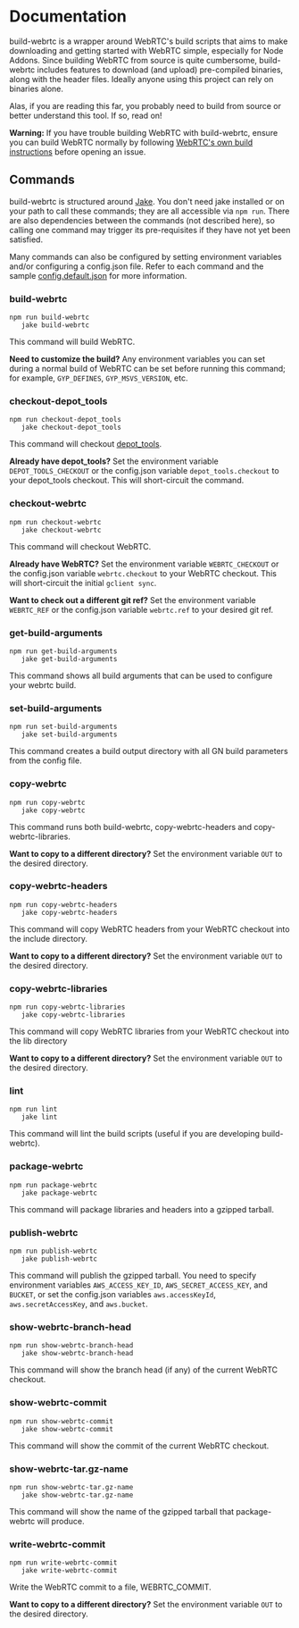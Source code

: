 Documentation
=============

build-webrtc is a wrapper around WebRTC's build scripts that aims to make
downloading and getting started with WebRTC simple, especially for Node Addons.
Since building WebRTC from source is quite cumbersome, build-webrtc includes
features to download (and upload) pre-compiled binaries, along with the header
files. Ideally anyone using this project can rely on binaries alone.

Alas, if you are reading this far, you probably need to build from source or
better understand this tool. If so, read on!

**Warning:** If you have trouble building WebRTC with build-webrtc, ensure you
can build WebRTC normally by following [WebRTC's own build instructions](https://webrtc.org/native-code/development/)
before opening an issue.

Commands
--------

build-webrtc is structured around [Jake](http://jakejs.com). You don't need
jake installed or on your path to call these commands; they are all
accessible via `npm run`. There are also dependencies between the commands
(not described here), so calling one command may trigger its pre-requisites if
they have not yet been satisfied.

Many commands can also be configured by setting environment variables and/or
configuring a config.json file. Refer to each command and the sample
[config.default.json](../config.default.json) for more information.

### build-webrtc

```
npm run build-webrtc
   jake build-webrtc
```

This command will build WebRTC.

**Need to customize the build?** Any environment variables you can set during
a normal build of WebRTC can be set before running this command; for example,
`GYP_DEFINES`, `GYP_MSVS_VERSION`, etc.

### checkout-depot_tools

```
npm run checkout-depot_tools
   jake checkout-depot_tools
```

This command will checkout [depot_tools](http://commondatastorage.googleapis.com/chrome-infra-docs/flat/depot_tools/docs/html/depot_tools.html).

**Already have depot_tools?** Set the environment variable
`DEPOT_TOOLS_CHECKOUT` or the config.json variable `depot_tools.checkout` to
your depot_tools checkout. This will short-circuit the command.

### checkout-webrtc

```
npm run checkout-webrtc
   jake checkout-webrtc
```

This command will checkout WebRTC.

**Already have WebRTC?** Set the environment variable `WEBRTC_CHECKOUT` or the
config.json variable `webrtc.checkout` to your WebRTC checkout. This will
short-circuit the initial `gclient sync`.

**Want to check out a different git ref?** Set the environment variable
`WEBRTC_REF` or the config.json variable `webrtc.ref` to your desired git
ref.

### get-build-arguments

```
npm run get-build-arguments
   jake get-build-arguments
```

This command shows all build arguments that can be used to configure your webrtc build.

### set-build-arguments

```
npm run set-build-arguments
   jake set-build-arguments
```

This command creates a build output directory with all GN build parameters from the config file.


### copy-webrtc

```
npm run copy-webrtc
   jake copy-webrtc
```

This command runs both build-webrtc, copy-webrtc-headers and copy-webrtc-libraries.

**Want to copy to a different directory?** Set the environment variable `OUT` to
the desired directory.

### copy-webrtc-headers

```
npm run copy-webrtc-headers
   jake copy-webrtc-headers
```

This command will copy WebRTC headers from your WebRTC checkout into the
include directory.

**Want to copy to a different directory?** Set the environment variable `OUT` to
the desired directory.

### copy-webrtc-libraries

```
npm run copy-webrtc-libraries
   jake copy-webrtc-libraries
```

This command will copy WebRTC libraries from your WebRTC checkout into the lib directory

**Want to copy to a different directory?** Set the environment variable `OUT` to
the desired directory.


### lint

```
npm run lint
   jake lint
```

This command will lint the build scripts (useful if you are developing
build-webrtc).

### package-webrtc

```
npm run package-webrtc
   jake package-webrtc
```

This command will package libraries and headers into a gzipped tarball.

### publish-webrtc

```
npm run publish-webrtc
   jake publish-webrtc
```

This command will publish the gzipped tarball. You need to specify environment
variables `AWS_ACCESS_KEY_ID`, `AWS_SECRET_ACCESS_KEY`, and `BUCKET`, or set
the config.json variables `aws.accessKeyId`, `aws.secretAccessKey`, and
`aws.bucket`.

### show-webrtc-branch-head

```
npm run show-webrtc-branch-head
   jake show-webrtc-branch-head
```

This command will show the branch head (if any) of the current WebRTC checkout.

### show-webrtc-commit

```
npm run show-webrtc-commit
   jake show-webrtc-commit
```

This command will show the commit of the current WebRTC checkout.

### show-webrtc-tar.gz-name

```
npm run show-webrtc-tar.gz-name
   jake show-webrtc-tar.gz-name
```

This command will show the name of the gzipped tarball that package-webrtc
will produce.

### write-webrtc-commit

```
npm run write-webrtc-commit
   jake write-webrtc-commit
```

Write the WebRTC commit to a file, WEBRTC_COMMIT.

**Want to copy to a different directory?** Set the environment variable `OUT` to
the desired directory.
